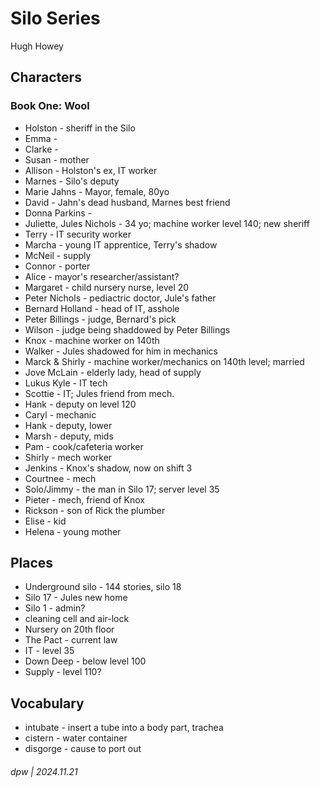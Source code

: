 # Silo Series

Hugh Howey

## Characters

### Book One: Wool

* Holston - sheriff in the Silo
* Emma - 
* Clarke - 
* Susan - mother
* Allison - Holston's ex, IT worker
* Marnes - Silo's deputy
* Marie Jahns - Mayor, female, 80yo
* David - Jahn's dead husband, Marnes best friend
* Donna Parkins -
* Juliette, Jules Nichols - 34 yo; machine worker level 140; new sheriff
* Terry - IT security worker
* Marcha - young IT apprentice, Terry's shadow
* McNeil - supply
* Connor - porter
* Alice - mayor's researcher/assistant?
* Margaret - child nursery nurse, level 20
* Peter Nichols - pediactric doctor, Jule's father
* Bernard Holland - head of IT, asshole
* Peter Billings - judge, Bernard's pick
* Wilson - judge being shaddowed by Peter Billings
* Knox - machine worker on 140th
* Walker - Jules shadowed for him in mechanics
* Marck & Shirly - machine worker/mechanics on 140th level; married
* Jove McLain - elderly lady, head of supply
* Lukus Kyle - IT tech
* Scottie - IT; Jules friend from mech.
* Hank - deputy on level 120
* Caryl - mechanic
* Hank - deputy, lower
* Marsh - deputy, mids
* Pam - cook/cafeteria worker
* Shirly - mech worker
* Jenkins - Knox's shadow, now on shift 3
* Courtnee - mech
* Solo/Jimmy - the man in Silo 17; server level 35
* Pieter - mech, friend of Knox
* Rickson - son of Rick the plumber
* Elise - kid
* Helena - young mother

## Places

* Underground silo - 144 stories, silo 18
* Silo 17 - Jules new home
* Silo 1 - admin?
* cleaning cell and air-lock
* Nursery on 20th floor
* The Pact - current law
* IT - level 35
* Down Deep - below level 100
* Supply - level 110?

## Vocabulary

* intubate - insert a tube into a body part, trachea
* cistern - water container
* disgorge - cause to port out


###### dpw | 2024.11.21

